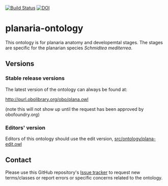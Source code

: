 [![Build Status](https://travis-ci.org/obophenotype/planaria-ontology.svg?branch=master)](https://travis-ci.org/obophenotype/planaria-ontology)
[![DOI](https://zenodo.org/badge/13996/obophenotype/planaria-ontology.svg)](https://zenodo.org/badge/latestdoi/13996/obophenotype/planaria-ontology)

# planaria-ontology

This ontology is for planaria anatomy and developemtal stages. The stages are specific for the planarian species _Schmidtea mediterrea_.

## Versions

### Stable release versions

The latest version of the ontology can always be found at:

http://purl.obolibrary.org/obo/plana.owl

(note this will not show up until the request has been approved by obofoundry.org)

### Editors' version

Editors of this ontology should use the edit version, [src/ontology/plana-edit.owl](src/ontology/plana-edit.owl)

## Contact
Please use this GitHub repository's [Issue tracker](https://github.com/obophenotype/planaria-ontology/issues) to request new terms/classes or report errors or specific concerns related to the ontology.


